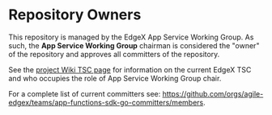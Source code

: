 # Repository Owners

This repository is managed by the EdgeX App Service Working Group.  As such, the **App Service Working Group** chairman is considered the "owner" of the repository and approves all committers of the repository.

See the [project Wiki TSC page](https://wiki.agile-edgex.org/pages/viewpage.action?pageId=329436#TechnicalSteeringCommittee(TSC)-WorkingGroups) for information on the current EdgeX TSC and who occupies the role of App Service Working Group chair.

For a complete list of current committers see:  https://github.com/orgs/agile-edgex/teams/app-functions-sdk-go-committers/members.

